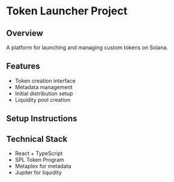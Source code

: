 # Token Launcher Project

## Overview
A platform for launching and managing custom tokens on Solana.

## Features
- Token creation interface
- Metadata management
- Initial distribution setup
- Liquidity pool creation

## Setup Instructions
<!-- Setup instructions will be added here -->

## Technical Stack
- React + TypeScript
- SPL Token Program
- Metaplex for metadata
- Jupiter for liquidity
